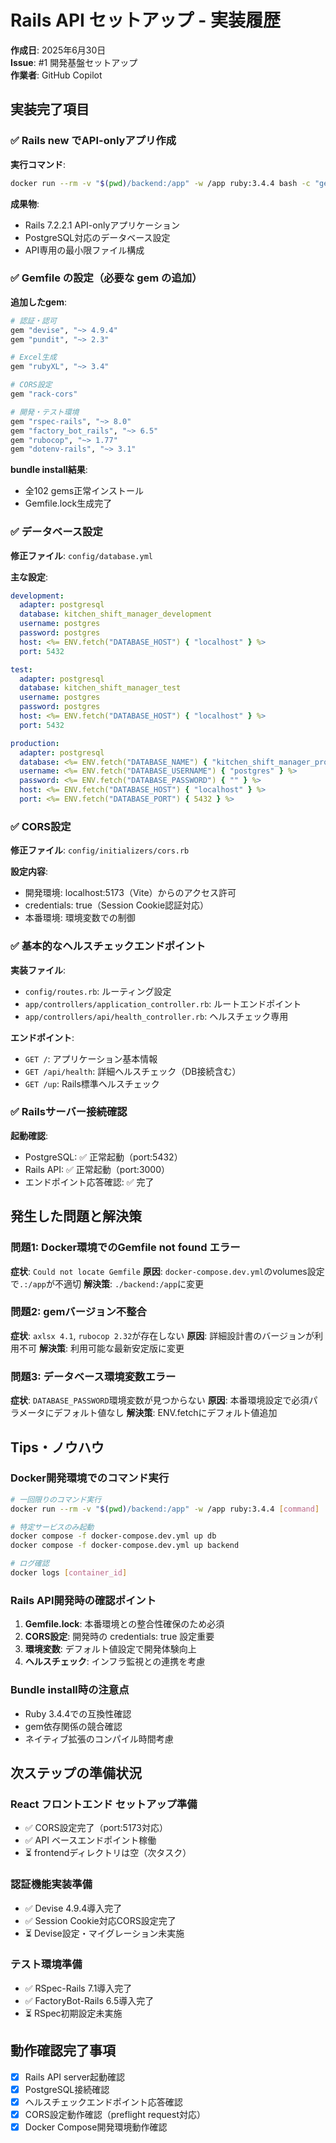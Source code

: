 # Rails API セットアップ - 実装履歴

**作成日**: 2025年6月30日  
**Issue**: #1 開発基盤セットアップ  
**作業者**: GitHub Copilot  

## 実装完了項目

### ✅ Rails new でAPI-onlyアプリ作成
**実行コマンド**:
```bash
docker run --rm -v "$(pwd)/backend:/app" -w /app ruby:3.4.4 bash -c "gem install rails -v 7.2.2 && rails new . --api --database=postgresql --skip-git --skip-bundle"
```

**成果物**:
- Rails 7.2.2.1 API-onlyアプリケーション
- PostgreSQL対応のデータベース設定
- API専用の最小限ファイル構成

### ✅ Gemfile の設定（必要な gem の追加）
**追加したgem**:
```ruby
# 認証・認可
gem "devise", "~> 4.9.4"
gem "pundit", "~> 2.3"

# Excel生成
gem "rubyXL", "~> 3.4"

# CORS設定
gem "rack-cors"

# 開発・テスト環境
gem "rspec-rails", "~> 8.0"
gem "factory_bot_rails", "~> 6.5"
gem "rubocop", "~> 1.77"
gem "dotenv-rails", "~> 3.1"
```

**bundle install結果**:
- 全102 gems正常インストール
- Gemfile.lock生成完了

### ✅ データベース設定
**修正ファイル**: `config/database.yml`

**主な設定**:
```yaml
development:
  adapter: postgresql
  database: kitchen_shift_manager_development
  username: postgres
  password: postgres
  host: <%= ENV.fetch("DATABASE_HOST") { "localhost" } %>
  port: 5432

test:
  adapter: postgresql
  database: kitchen_shift_manager_test
  username: postgres
  password: postgres
  host: <%= ENV.fetch("DATABASE_HOST") { "localhost" } %>
  port: 5432

production:
  adapter: postgresql
  database: <%= ENV.fetch("DATABASE_NAME") { "kitchen_shift_manager_production" } %>
  username: <%= ENV.fetch("DATABASE_USERNAME") { "postgres" } %>
  password: <%= ENV.fetch("DATABASE_PASSWORD") { "" } %>
  host: <%= ENV.fetch("DATABASE_HOST") { "localhost" } %>
  port: <%= ENV.fetch("DATABASE_PORT") { 5432 } %>
```

### ✅ CORS設定
**修正ファイル**: `config/initializers/cors.rb`

**設定内容**:
- 開発環境: localhost:5173（Vite）からのアクセス許可
- credentials: true（Session Cookie認証対応）
- 本番環境: 環境変数での制御

### ✅ 基本的なヘルスチェックエンドポイント
**実装ファイル**:
- `config/routes.rb`: ルーティング設定
- `app/controllers/application_controller.rb`: ルートエンドポイント
- `app/controllers/api/health_controller.rb`: ヘルスチェック専用

**エンドポイント**:
- `GET /`: アプリケーション基本情報
- `GET /api/health`: 詳細ヘルスチェック（DB接続含む）
- `GET /up`: Rails標準ヘルスチェック

### ✅ Railsサーバー接続確認
**起動確認**:
- PostgreSQL: ✅ 正常起動（port:5432）
- Rails API: ✅ 正常起動（port:3000）
- エンドポイント応答確認: ✅ 完了

## 発生した問題と解決策

### 問題1: Docker環境でのGemfile not found エラー
**症状**: `Could not locate Gemfile`
**原因**: `docker-compose.dev.yml`のvolumes設定で`.:/app`が不適切
**解決策**: `./backend:/app`に変更

### 問題2: gemバージョン不整合
**症状**: `axlsx 4.1`, `rubocop 2.32`が存在しない
**原因**: 詳細設計書のバージョンが利用不可
**解決策**: 利用可能な最新安定版に変更

### 問題3: データベース環境変数エラー
**症状**: `DATABASE_PASSWORD`環境変数が見つからない
**原因**: 本番環境設定で必須パラメータにデフォルト値なし
**解決策**: ENV.fetchにデフォルト値追加

## Tips・ノウハウ

### Docker開発環境でのコマンド実行
```bash
# 一回限りのコマンド実行
docker run --rm -v "$(pwd)/backend:/app" -w /app ruby:3.4.4 [command]

# 特定サービスのみ起動
docker compose -f docker-compose.dev.yml up db
docker compose -f docker-compose.dev.yml up backend

# ログ確認
docker logs [container_id]
```

### Rails API開発時の確認ポイント
1. **Gemfile.lock**: 本番環境との整合性確保のため必須
2. **CORS設定**: 開発時の credentials: true 設定重要
3. **環境変数**: デフォルト値設定で開発体験向上
4. **ヘルスチェック**: インフラ監視との連携を考慮

### Bundle install時の注意点
- Ruby 3.4.4での互換性確認
- gem依存関係の競合確認
- ネイティブ拡張のコンパイル時間考慮

## 次ステップの準備状況

### React フロントエンド セットアップ準備
- ✅ CORS設定完了（port:5173対応）
- ✅ API ベースエンドポイント稼働
- ⏳ frontendディレクトリは空（次タスク）

### 認証機能実装準備
- ✅ Devise 4.9.4導入完了
- ✅ Session Cookie対応CORS設定完了
- ⏳ Devise設定・マイグレーション未実施

### テスト環境準備
- ✅ RSpec-Rails 7.1導入完了
- ✅ FactoryBot-Rails 6.5導入完了
- ⏳ RSpec初期設定未実施

## 動作確認完了事項

- [x] Rails API server起動確認
- [x] PostgreSQL接続確認
- [x] ヘルスチェックエンドポイント応答確認
- [x] CORS設定動作確認（preflight request対応）
- [x] Docker Compose開発環境動作確認
